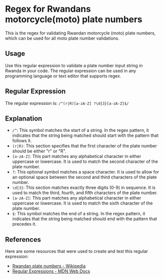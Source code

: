 # Regex for Rwandans motorcycle(moto) plate numbers

This is the regex for validating Rwandan motorcycle (moto) plate numbers, which can be used for all moto plate number validations.

## Usage

Use this regular expression to validate a plate number input string in Rwanda in your code. The regular expression can be used in any programming language or text editor that supports regex.

## Regular Expression

The regular expression is: `/^(r|R)[a-zA-Z] ?\d{3}[a-zA-Z]$/`

## Explanation

- `/^`: This symbol matches the start of a string. In the regex pattern, it indicates that the string being matched should start with the pattern that follows it.
- `(r|R)`: This section specifies that the first character of the plate number should be either "r" or "R".
- `[a-zA-Z]`: This part matches any alphabetical character in either uppercase or lowercase. It is used to match the second character of the plate number.
- `?`: This optional symbol matches a space character. It is used to allow for an optional space between the second and third characters of the plate number.
- `\d{3}`: This section matches exactly three digits (0-9) in sequence. It is used to match the third, fourth, and fifth characters of the plate number.
- `[a-zA-Z]`: This part matches any alphabetical character in either uppercase or lowercase. It is used to match the sixth character of the plate number.
- `$`: This symbol matches the end of a string. In the regex pattern, it indicates that the string being matched should end with the pattern that precedes it.

## References

Here are some resources that were used to create and test this regular expression:

- [Rwandan plate numbers - Wikipedia](https://en.wikipedia.org/wiki/Vehicle_registration_plates_of_Rwanda)
- [Regular Expressions - MDN Web Docs](https://developer.mozilla.org/en-US/docs/Web/JavaScript/Guide/Regular_Expressions)
